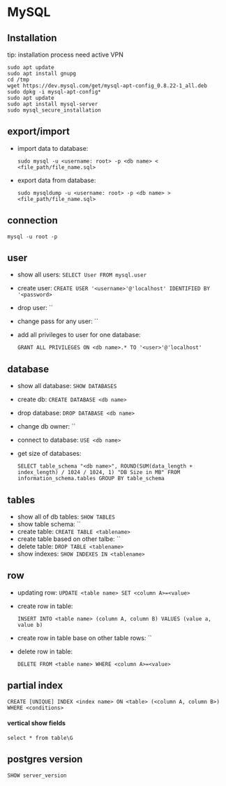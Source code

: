 # MySQL

## Installation

tip: installation process need active VPN

```
sudo apt update
sudo apt install gnupg
cd /tmp
wget https://dev.mysql.com/get/mysql-apt-config_0.8.22-1_all.deb
sudo dpkg -i mysql-apt-config*
sudo apt update
sudo apt install mysql-server
sudo mysql_secure_installation
```

## export/import

- import data to database:

  `sudo mysql -u <username: root> -p <db name> < <file_path/file_name.sql>`

- export data from database:

  `sudo mysqldump -u <username: root> -p <db name> > <file_path/file_name.sql>`

## connection

`mysql -u root -p`

## user

- show all users: `SELECT User FROM mysql.user`

- create user: `CREATE USER '<username>'@'localhost' IDENTIFIED BY '<password>`

- drop user: ``

- change pass for any user: ``

- add all privileges to user for one database:

  `GRANT ALL PRIVILEGES ON <db name>.* TO '<user>'@'localhost'`

## database

- show all database: `SHOW DATABASES`

- create db: `CREATE DATABASE <db name>`

- drop database: `DROP DATABASE <db name>`

- change db owner: ``

- connect to database: `USE <db name>`

- get size of databases:

  `SELECT table_schema "<db name>", ROUND(SUM(data_length + index_length) / 1024 / 1024, 1) "DB Size in MB" FROM information_schema.tables GROUP BY table_schema`

## tables

- show all of db tables: `SHOW TABLES`
- show table schema: ``
- create table: `CREATE TABLE <tablename>`
- create table based on other talbe: ``
- delete table: `DROP TABLE <tablename>`
- show indexes: `SHOW INDEXES IN <tablename>`

## row

- updating row: `UPDATE <table name> SET <column A>=<value>`

- create row in table:

  `INSERT INTO <table name> (column A, column B) VALUES (value a, value b)`

- create row in table base on other table rows: ``

- delete row in table:

  `DELETE FROM <table name> WHERE <column A>=<value>`

## partial index

`CREATE [UNIQUE] INDEX <index name> ON <table> (<column A, column B>) WHERE <conditions>`

#### vertical show fields

`select * from table\G`

## postgres version

`SHOW server_version`

